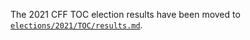The 2021 CFF TOC election results have been moved to [`elections/2021/TOC/results.md`](../../../elections/2021/TOC/results.md).
